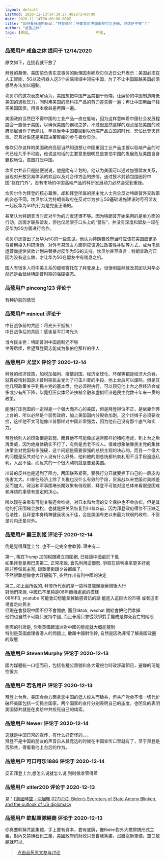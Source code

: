 ```yaml
---
layout: default
Lastmod: 2020-12-13T14:39:27.492871+00:00
date: 2020-12-14T00:00:00.000Z
title: "如何看待墙内新闻：“拜登顾问：特朗普对中国遏制完全正确，但这还不够”？"
author: "咸鱼之体"
tags: [美国,								中国,								拜登]
---
```



### 品葱用户 **咸鱼之体** 提问于 12/14/2020
    
原文如下，连接我就不放了  
  
拜登的幕僚、美国前负责东亚事务的助理国务卿坎贝尔近日公开表示：美国必须在人工智能、5G以及机器人这3个尖端领域中领先中国，为了不让中国超越美国必须想尽办法加以遏制。  
  
  
坎贝尔的这次表态解读为，美国想把中国产品禁锢于低端，让廉价的中国制造降低美国的通胀压力，同时用美国的高科技产品的剪刀差先薅一遍；再让中国用血汗钱买美国国债，用资本收益差再薅一遍。  
  
  
美国政府当然巴不得中国的工业产品一直在低端，因为这样意味着中国社会发展程度会一直低于美国，以确保美国的霸权之梦。不过很显然这样的观点是把美国的政府高层当作了低能儿，毕竟当今中国要回到以低端产品立国的时代，恐怕比登天还难。况且对象还是美国决策智库的参与者坎贝尔。  
  
  
像坎贝尔这样的美国政府高层当然知道想让中国重回工业产品主要以低端产品的时代已经几乎不可能，他说这句话的主要意思很明显是害怕中国的发展危及美国自身霸权地位，意图打压中国。  
  
坎贝尔并非只是随便说说，他是附有计划的。他认为美国可以通过加强盟友关系，展现对开放贸易体系的欢迎以及对合作方面的热情，通过技术封锁包围圈将中国“挡在门外”。没有市场的中国高端产品的科研发展动力必然会受到重挫。  
  
  
坎贝尔作为拜登的核心幕僚，却和拜登所属的民主党人士完全反对特朗普外交政策的姿态不同，坎贝尔认为特朗普政府在反对华为参与5G基础设施建设时号召盟友一起反华为5G的行为是完全正确的。  
  
甚至认为特朗普当时反对华为的力度还很不够。因为特朗普开始采用的是单方面的行动，后面才联系盟友，但也仅局限于口头上的“警告”，并没有深度和盟友一起在反华为5G方面进行合作。  
  
  
坎贝尔还提出了反华为5G的一些意见。他认为特朗普政府当时应该在美国应该多将费用投入科研活动，对外号召盟友方面则应该通过政策性补贴等方式，或为电信运营商提供贷款计划来替换对反华为5G的支持。坎贝尔甚至直言：特朗普政府正因为没有这么做，才让华为5G在盟友中有喘息之机。  
  
国人有很多人将中美关系的缓和寄托在了拜登身上。但很明显拜登及其团队对华必然还是会延续特朗普时期的强硬姿态。
    
                

### 品葱用户 **pincong123** 评论于 
        
有种护航的感觉
        
                

### 品葱用户 **minicat** 评论于 
        
中日战争前的共匪：蒋光头不抵抗！  
中日战争后的共匪：感谢皇军打垮光头  
  
当今民主党：特朗普对中国遏制还不够  
坐等后续，希望拜登同志能成为张伯伦那样的伟人
        
                

### 品葱用户 **尤里X** 评论于 2020-12-14
        
拜登的经济政策，加税加福利、疫情封国、经济全球化、环保等都是经济大杀器，就算疫情封国是川普时期民主党为了打击川普的手段，他上台后可以废除。但是其他几项政策关乎到民主党的基本盘，他必须得执行，可以预见他上台之后经济会或多或少有所下降，毕竟打压实体经济扶植金融和虚拟经济是民主党数十年来一贯的政策。  
  
能够打压党国的一定得是一个强大而齐心的美国，但是拜登得位不正，是依靠作弊上台的，所以必然是个弱势政府，加上美国国内分裂会加剧，这个烂摊子必须要收拾，这样他不太可能像川普那样对中国非常强势，因为他自己没有那个底气和实力。  
  
拜登给别人的印象很是软弱，而且他不可能像加速帝那样扮猪吃老虎，到上台之后再发威，因为他身体确实不行了，有倒是虎老不咬人。很难想象依靠民主党的集体决策会对党国有多强硬，这个问题是需要很强的总统主观的决心的。而且一个很大的问题是反共对他个人没有什么好处，他和他的副总统都热衷利用不当手段追逐私利，人品不佳，而反共的一个很大动机就是要爱美国。  
  
川普的反共也是遇到了阻力，两国联系紧密，要强行分开就要扒下自己的一层皮肉伤害太大。川普在经济上除了关税也没什么有效的手段，贸易战以来党国对美顺差反而加大。政治和军事围堵长期效果有待观察，拜登不可能对这总体来看很是困难和麻烦的事情有坚定的决心。  
  
所以现在来看有可能关税还会维持，对日本和台湾的安全保护也不会放松，但是其他的打压围堵会放松，也就是把关系恢复到川普以前，因为拜登政府得位不正缺乏合法性，且拜登本身精神健康状况不佳，会是美国有史以来最为软弱的政府，不管是对内还是对外。
        
                

### 品葱用户 **霸王別姬** 评论于 2020-12-14
        
倒是覺得拜登上台, 也不一定完全會軟弱. 理由有二  
  
第一, 現在Trump 加關稅跟建立包圍網, 已經讓中國處於下風  
如果拜登是奧巴馬第二, 正常來說, 會先利用這優勢, 爭取在談判桌拿更多好處  
除非整個民主黨, 跟華爾街跟夕谷都瘋了,   
不然很難想像會大好優勢下, 突然作出有利中國的決定  
  
第二, 如上面所說的, 拜登所代表的是一眾科技龍頭跟華爾街大行  
對他們來說, 中國已不單純是08年商機處處的模樣  
08年FB, youtube 可能會幻想能拿掉敏感資訊的話 能進入這巨大的市場 或者這市場會走向民主  
但現在會發現中國不但不會開放, 而且tiktok, wechat 開給會把他們拿掉  
他們也自然不可能只支持中國, 而且矛盾只會從競爭對手變成是你死我亡的階段  
  
側面的引證是, 你看英國跟澳洲對中國的態度就大概能猜到  
特別是英國處理香港人的問題上, 敢跟中國對住幹, 自然是因為非常了解美國政圈的取態
        
                

### 品葱用户 **StevenMurphy** 评论于 2020-12-13
        
國內媒體統一口徑而已，包括各種公眾號和各大電視台時政評論節目，避嫌的可能性很大
        
                

### 品葱用户 **若名用户** 评论于 2020-12-13
        
拜登上台后，美国会单方面贪恋中国的低人权从而舔共，但共产党会不惜一切代价破坏美国包括一切民主国家。两个国家的宣传分别表明自己的态度，也明显的表明美国舔共就是在卖给中共绞死自己的绳索。
        
                

### 品葱用户 **Newer** 评论于 2020-12-14
        
这就是中国日常的宣传，有什么好奇怪的。。。  
拜登不是中国的朋友的声音自从其竞选的时候在中国宣传口里就有了，至于拜登是否舔共，得看看他上台后的作为。
        
                

### 品葱用户 **可口可乐1886** 评论于 2020-12-14
        
反正拜登上台,想怎么说就怎么说,到时候谁管得着
        
                

### 品葱用户 **xitler200** 评论于 2020-12-13
        
見：[【萬國時空・沈旭暉 027🇺🇸】Biden’s Secretary of State Antony Blinken, and the outlook of US diplomacy]( "https://www.youtube.com/watch?v=Pq_scC3nwt0")
        
                

### 品葱用户 **欽點軍隊經商** 评论于 2020-12-13
        
你真要幹掉共匪集體，手上要有資本，要有底牌，像Biden對外大撒幣搞形式主義，對內又禁絕石化工業，美國政府的財政只會自我耗盡，沒錢沒新軍備，空口放屁就可以。
        
                





> [点击品葱原文参与讨论](https://pincong.rocks/question/34545)

